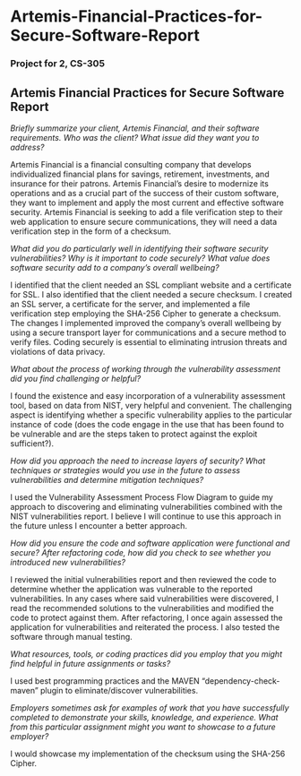 # Artemis-Financial-Practices-for-Secure-Software-Report
### Project for 2, CS-305

## Artemis Financial Practices for Secure Software Report

*Briefly summarize your client, Artemis Financial, and their software requirements. Who was the client? What issue did they want you to address?*

Artemis Financial is a financial consulting company that develops individualized financial plans for savings, retirement, investments, and insurance for their patrons. Artemis Financial’s desire to modernize its operations and as a crucial part of the success of their custom software, they want to implement and apply the most current and effective software security. Artemis Financial is seeking to add a file verification step to their web application to ensure secure communications, they will need a data verification step in the form of a checksum.

*What did you do particularly well in identifying their software security vulnerabilities? Why is it important to code securely? What value does software security add to a company’s overall wellbeing?*

I identified that the client needed an SSL compliant website and a certificate for SSL. I also identified that the client needed a secure checksum. I created an SSL server, a certificate for the server, and implemented a file verification step employing the SHA-256 Cipher to generate a checksum.
The changes I implemented improved the company’s overall wellbeing by using a secure transport layer for communications and a secure method to verify files.
Coding securely is essential to eliminating intrusion threats and violations of data privacy.

*What about the process of working through the vulnerability assessment did you find challenging or helpful?*

I found the existence and easy incorporation of a vulnerability assessment tool, based on data from NIST, very helpful and convenient. The challenging aspect is identifying whether a specific vulnerability applies to the particular instance of code (does the code engage in the use that has been found to be vulnerable and are the steps taken to protect against the exploit sufficient?).

*How did you approach the need to increase layers of security? What techniques or strategies would you use in the future to assess vulnerabilities and determine mitigation techniques?*

I used the Vulnerability Assessment Process Flow Diagram to guide my approach to discovering and eliminating vulnerabilities combined with the NIST vulnerabilities report. I believe I will continue to use this approach in the future unless I encounter a better approach.

*How did you ensure the code and software application were functional and secure? After refactoring code, how did you check to see whether you introduced new vulnerabilities?*

I reviewed the initial vulnerabilities report and then reviewed the code to determine whether the application was vulnerable to the reported vulnerabilities. In any cases where said vulnerabilities were discovered, I read the recommended solutions to the vulnerabilities and modified the code to protect against them. After refactoring, I once again assessed the application for vulnerabilities and reiterated the process. I also tested the software through manual testing.

*What resources, tools, or coding practices did you employ that you might find helpful in future assignments or tasks?*

I used best programming practices and the MAVEN “dependency-check-maven” plugin to eliminate/discover vulnerabilities.

*Employers sometimes ask for examples of work that you have successfully completed to demonstrate your skills, knowledge, and experience. What from this particular assignment might you want to showcase to a future employer?*

I would showcase my implementation of the checksum using the SHA-256 Cipher.
